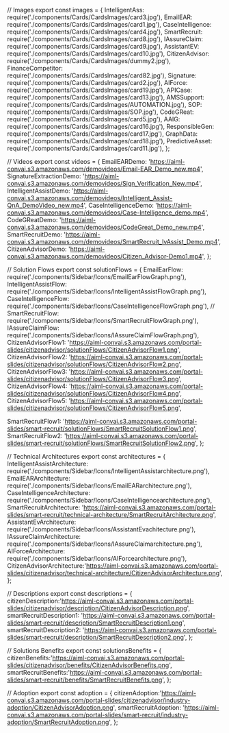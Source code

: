 // Images
export const images = {
  IntelligentAss: require('./components/Cards/CardsImages/card3.jpg'),
  EmailEAR: require('./components/Cards/CardsImages/card1.jpg'),
  CaseIntelligence: require('./components/Cards/CardsImages/card4.jpg'),
  SmartRecruit: require('./components/Cards/CardsImages/card8.jpg'),
  IAssureClaim: require('./components/Cards/CardsImages/card9.jpg'),
  AssistantEV: require('./components/Cards/CardsImages/card10.jpg'),
  CitizenAdvisor: require('./components/Cards/CardsImages/dummy2.jpg'),
  FinanceCompetitor: require('./components/Cards/CardsImages/card82.jpg'),
  Signature: require('./components/Cards/CardsImages/card2.jpg'),
  AIForce: require('./components/Cards/CardsImages/card19.jpg'),
  APICase: require('./components/Cards/CardsImages/card13.jpg'),
  AMSSupport: require('./components/Cards/CardsImages/AUTOMATION.jpg'),
  SOP: require('./components/Cards/CardsImages/SOP.jpg'),
  CodeGReat: require('./components/Cards/CardsImages/card5.jpg'),
  AAIG: require('./components/Cards/CardsImages/card16.jpg'),
  ResponsibleGen: require('./components/Cards/CardsImages/card17.jpg'),
  GraphData: require('./components/Cards/CardsImages/card18.jpg'),
  PredictiveAsset: require('./components/Cards/CardsImages/card11.jpg'),
};

// Videos
export const videos = {
  EmailEARDemo: 'https://aiml-convai.s3.amazonaws.com/demovideos/Email-EAR_Demo_new.mp4',
  SignatureExtractionDemo: 'https://aiml-convai.s3.amazonaws.com/demovideos/Sign_Verification_New.mp4',
  IntelligentAssistDemo: 'https://aiml-convai.s3.amazonaws.com/demovideos/Intelligent_Assist-QnA_DemoVideo_new.mp4',
  CaseIntelligenceDemo: 'https://aiml-convai.s3.amazonaws.com/demovideos/Case-Intelligence_demo.mp4',
  CodeGReatDemo: 'https://aiml-convai.s3.amazonaws.com/demovideos/CodeGreat_Demo_new.mp4',
  SmartRecruitDemo: 'https://aiml-convai.s3.amazonaws.com/demovideos/SmartRecruit_IvAssist_Demo.mp4',
  CitizenAdvisorDemo: 'https://aiml-convai.s3.amazonaws.com/demovideos/Citizen_Advisor-Demo1.mp4',
};  

// Solution Flows
export const solutionFlows = {
  EmailEarFlow: require('./components/Sidebar/Icons/EmailEarFlowGraph.png'),
  IntelligentAssistFlow: require('./components/Sidebar/Icons/IntelligentAssistFlowGraph.png'),
  CaseIntelligenceFlow: require('./components/Sidebar/Icons/CaseIntelligenceFlowGraph.png'),
  // SmartRecruitFlow: require('./components/Sidebar/Icons/SmartRecruitFlowGraph.png'),
  IAssureClaimFlow: require('./components/Sidebar/Icons/IAssureClaimFlowGraph.png'),
  CitizenAdvisorFlow1: 'https://aiml-convai.s3.amazonaws.com/portal-slides/citizenadvisor/solutionFlows/CitizenAdvisorFlow1.png',
  CitizenAdvisorFlow2: 'https://aiml-convai.s3.amazonaws.com/portal-slides/citizenadvisor/solutionFlows/CitizenAdvisorFlow2.png',
  CitizenAdvisorFlow3: 'https://aiml-convai.s3.amazonaws.com/portal-slides/citizenadvisor/solutionFlows/CitizenAdvisorFlow3.png',
  CitizenAdvisorFlow4: 'https://aiml-convai.s3.amazonaws.com/portal-slides/citizenadvisor/solutionFlows/CitizenAdvisorFlow4.png',
  CitizenAdvisorFlow5: 'https://aiml-convai.s3.amazonaws.com/portal-slides/citizenadvisor/solutionFlows/CitizenAdvisorFlow5.png',
  
  SmartRecruitFlow1: 'https://aiml-convai.s3.amazonaws.com/portal-slides/smart-recruit/solutionFlows/SmartRecruitSolutionFlow1.png',
  SmartRecruitFlow2: 'https://aiml-convai.s3.amazonaws.com/portal-slides/smart-recruit/solutionFlows/SmartRecruitSolutionFlow2.png',
};

// Technical Architectures
export const architectures = {
  IntelligentAssistArchitecture: require('./components/Sidebar/Icons/IntelligentAssistarchitecture.png'),
  EmailEARArchitecture: require('./components/Sidebar/Icons/EmailEARarchitecture.png'),
  CaseIntelligenceArchitecture: require('./components/Sidebar/Icons/CaseIntelligencearchitecture.png'),
  SmartRecruitArchitecture: 'https://aiml-convai.s3.amazonaws.com/portal-slides/smart-recruit/technical-architecture/SmartRecruitArchitecture.png',
  AssistantEvArchitecture: require('./components/Sidebar/Icons/AssistantEvachitecture.png'),
  IAssureClaimArchitecture: require('./components/Sidebar/Icons/IAssureClaimarchitecture.png'),
  AIForceArchitecture: require('./components/Sidebar/Icons/AIForcearchitecture.png'),
  CitizenAdvisorArchitecture:'https://aiml-convai.s3.amazonaws.com/portal-slides/citizenadvisor/technical-architecture/CitizenAdvisorArchitecture.png',
};

// Descriptions
export const descriptions = {
  citizenDescription:'https://aiml-convai.s3.amazonaws.com/portal-slides/citizenadvisor/description/CitizenAdvisorDescription.png',
  smartRecruitDescription1: 'https://aiml-convai.s3.amazonaws.com/portal-slides/smart-recruit/description/SmartRecruitDescription1.png',
  smartRecruitDescription2: 'https://aiml-convai.s3.amazonaws.com/portal-slides/smart-recruit/description/SmartRecruitDescription2.png',
};

// Solutions Benefits
export const solutionsBenefits = {
  citizenBenefits:'https://aiml-convai.s3.amazonaws.com/portal-slides/citizenadvisor/benefits/CitizenAdvisorBenefits.png',
  smartRecruitBenefits:'https://aiml-convai.s3.amazonaws.com/portal-slides/smart-recruit/benefits/SmartRecruitBenefits.png',
};

// Adoption
export const adoption = {
  citizenAdoption:'https://aiml-convai.s3.amazonaws.com/portal-slides/citizenadvisor/industry-adoption/CitizenAdvisorAdoption.png',
  smartRecruitAdoption: 'https://aiml-convai.s3.amazonaws.com/portal-slides/smart-recruit/industry-adoption/SmartRecruitAdoption.png',
};



